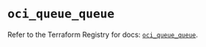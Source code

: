 # `oci_queue_queue`

Refer to the Terraform Registry for docs: [`oci_queue_queue`](https://registry.terraform.io/providers/oracle/oci/6.18.0/docs/resources/queue_queue).
